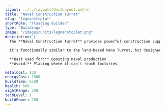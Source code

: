 ```yaml
---
layout: ../../layouts/UnitLayout.astro
title: "Naval Construction Turret"
slug: "legnanotcplat"
shortRole: "Floating Builder"
type: "Buildings"
image: "/images/units/legnanotcplat.png"
description: |
  The **Naval Construction Turret** provides powerful construction support on water, enabling quick repairs and assisting naval factories or seaplane platforms.

  It's functionally similar to the land-based Nano Turret, but designed for sea bases or floating expansions.

  **Best used for:** Boosting naval production  
  **Avoid:** Placing where it can’t reach factories

metalCost: 230
energyCost: 2600
buildTime: 5300
health: 560
sightRange: 380
techLevel: 1
buildPower: 200
---
```

